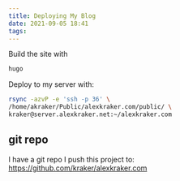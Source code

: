 ```yaml
---
title: Deploying My Blog
date: 2021-09-05 18:41
tags:
---
```


Build the site with 
```bash
hugo
```

Deploy to my server with:
```bash
rsync -azvP -e 'ssh -p 36' \
/home/akraker/Public/alexkraker.com/public/ \
kraker@server.alexkraker.net:~/alexkraker.com
```

## git repo

I have a git repo I push this project to:
https://github.com/kraker/alexkraker.com
